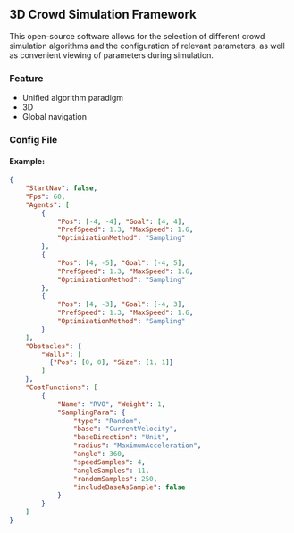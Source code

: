 ﻿## 3D Crowd Simulation Framework
This open-source software allows for the selection of different crowd simulation algorithms and the configuration of relevant parameters, 
as well as convenient viewing of parameters during simulation.

### Feature
* Unified algorithm paradigm 
* 3D
* Global navigation

### Config File

#### Example:
```json
{
	"StartNav": false,
	"Fps": 60,
	"Agents": [
		{
			"Pos": [-4, -4], "Goal": [4, 4], 
			"PrefSpeed": 1.3, "MaxSpeed": 1.6, 
			"OptimizationMethod": "Sampling"
		},
		{
			"Pos": [4, -5], "Goal": [-4, 5], 
			"PrefSpeed": 1.3, "MaxSpeed": 1.6, 
			"OptimizationMethod": "Sampling"
		},
		{
			"Pos": [4, -3], "Goal": [-4, 3], 
			"PrefSpeed": 1.3, "MaxSpeed": 1.6, 
			"OptimizationMethod": "Sampling"
		}
	],
	"Obstacles": {
		"Walls": [
          {"Pos": [0, 0], "Size": [1, 1]}
		]
	},
	"CostFunctions": [
		{
			"Name": "RVO", "Weight": 1,
			"SamplingPara": {
				"type": "Random",
				"base": "CurrentVelocity",
				"baseDirection": "Unit",
				"radius": "MaximumAcceleration",
				"angle": 360,
				"speedSamples": 4,
				"angleSamples": 11,
				"randomSamples": 250,
				"includeBaseAsSample": false
			}
		}
	] 
}

```